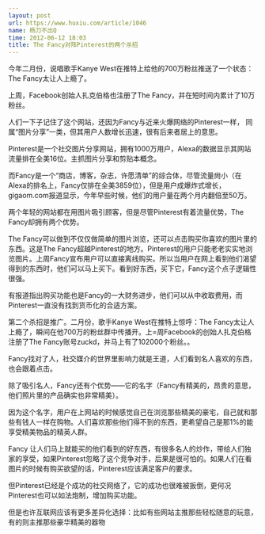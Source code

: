 ```yaml
---
layout: post
url: https://www.huxiu.com/article/1046
name: 杨刀不出Q
time: 2012-06-12 18:03
title: The Fancy对阵Pinterest的两个杀招
---
```

今年二月份，说唱歌手Kanye West在推特上给他的700万粉丝推送了一个状态：The Fancy太让人上瘾了。

上周，Facebook创始人扎克伯格也注册了The Fancy，并在短时间内累计了10万粉丝。

人们一下子记住了这个网站，还因为Fancy与近来火爆网络的Pinterest一样， 同属“图片分享”一类，但其用户人数增长迅速，很有后来者居上的意思。

Pinterest是一个社交图片分享网站，拥有1000万用户，Alexa的数据显示其网站流量排在全美16位。主抓图片分享和剪贴本概念。

而Fancy是一个“商店，博客，杂志，许愿清单”的综合体，尽管流量尙小（在Alexa的排名上，Fancy仅排在全美3859位），但是用户成爆炸式增长，gigaom.com报道显示，今年早些时候，他们的用户量在两个月内翻倍至50万。

两个年轻的网站都在用图片吸引顾客，但是尽管Pinterest有着流量优势，The Fancy却拥有两个优势。

The Fancy可以做到不仅仅做简单的图片浏览，还可以点击购买你喜欢的图片里的东西。这是The Fancy超越Pinterest的地方。Pinterest的用户只能老老实实地浏览图片。上周Fancy宣布用户可以直接离线购买。所以当用户在网上看到他们渴望得到的东西时，他们可以马上买下。看到好东西，买下它，Fancy这个点子逻辑性很强。

有报道指出购买功能也是Fancy的一大财务进步，他们可以从中收取费用，而Pinterest一直没有找到货币化的合适方案。

第二个杀招是推广。二月份，歌手Kanye West在推特上惊呼：The Fancy太让人上瘾了，瞬间在他700万的粉丝群中传播开。上=周Facebook的创始人扎克伯格注册了The Fancy账号zuckd，并马上有了102000个粉丝。。

Fancy找对了人，社交媒介的世界里影响力就是王道，人们看到名人喜欢的东西，也会跟着点击。

除了吸引名人，Fancy还有个优势——它的名字（Fancy有精美的，昂贵的意思，他们照片里的产品确实也非常精美）。

因为这个名字，用户在上网站的时候感觉自己在浏览那些精美的豪宅，自己就和那些有钱人一样在购物。人们喜欢那些他们得不到的东西，更希望自己是那1%的能享受精美物品的精英人群。

Fancy 让人们马上就能买的他们看到的好东西，有很多名人的炒作，带给人们独家的享受，如果Pinterest忽略了这个竞争对手，后果是很可怕的。如果人们在看图片的时候有购买欲望的话，Pinterest应该满足客户的要求。

但Pinterest已经是个成功的社交网络了，它的成功也很难被扳倒，更何况Pinterest也可以如法炮制，增加购买功能。

但是也许互联网应该有更多差异化选择：比如有些网站主推那些轻松随意的玩意，有的则主推那些豪华精美的器物

